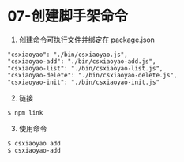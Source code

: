 # 07-创建脚手架命令

1. 创建命令可执行文件并绑定在 package.json
```
"csxiaoyao": "./bin/csxiaoyao.js",
"csxiaoyao-add": "./bin/csxiaoyao-add.js",
"csxiaoyao-list": "./bin/csxiaoyao-list.js",
"csxiaoyao-delete": "./bin/csxiaoyao-delete.js",
"csxiaoyao-init": "./bin/csxiaoyao-init.js"
```

2. 链接
```
$ npm link
```

3. 使用命令
```
$ csxiaoyao add
$ csxiaoyao-add
```
